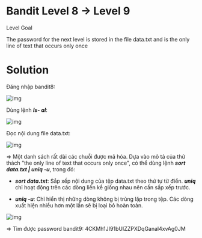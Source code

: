 # Bandit Level 8 → Level 9

Level Goal

The password for the next level is stored in the file data.txt and is the only line of text that occurs only once

# Solution

Đăng nhập bandit8: 

![img](30)

Dùng lệnh ***ls- al***:

![img](31)

Đọc nội dung file data.txt: 

![img](32)

=> Một danh sách rất dài các chuỗi được mã hóa. Dựa vào mô tả của thử thách "the only line of text that occurs only once", có thể dùng lệnh ***sort data.txt | uniq -u***, trong đó: 

- ***sort data.txt***: Sắp xếp nội dung của tệp data.txt theo thứ tự từ điển. ***uniq*** chỉ hoạt động trên các dòng liền kề giống nhau nên cần sắp xếp trước. 

- ***uniq -u***: Chỉ hiển thị những dòng không bị trùng lặp trong tệp. Các dòng xuất hiện nhiều hơn một lần sẽ bị loại bỏ hoàn toàn.

![img](33)

=> Tìm được password bandit9: 4CKMh1JI91bUIZZPXDqGanal4xvAg0JM

